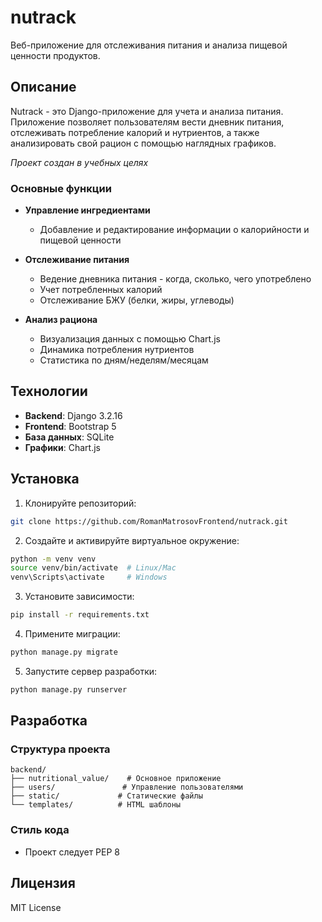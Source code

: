 # nutrack

Веб-приложение для отслеживания питания и анализа пищевой ценности продуктов.

## Описание

Nutrack - это Django-приложение для учета и анализа питания. Приложение позволяет пользователям вести дневник питания, отслеживать потребление калорий и нутриентов, а также анализировать свой рацион с помощью наглядных графиков.

*Проект создан в учебных целях*

### Основные функции

- **Управление ингредиентами**
  - Добавление и редактирование информации о калорийности и пищевой ценности

- **Отслеживание питания**
  - Ведение дневника питания - когда, сколько, чего употреблено
  - Учет потребленных калорий
  - Отслеживание БЖУ (белки, жиры, углеводы)

- **Анализ рациона**
  - Визуализация данных с помощью Chart.js
  - Динамика потребления нутриентов
  - Статистика по дням/неделям/месяцам

## Технологии

- **Backend**: Django 3.2.16
- **Frontend**: Bootstrap 5
- **База данных**: SQLite
- **Графики**: Chart.js

## Установка

1. Клонируйте репозиторий:
```bash
git clone https://github.com/RomanMatrosovFrontend/nutrack.git
```

2. Создайте и активируйте виртуальное окружение:
```bash
python -m venv venv
source venv/bin/activate  # Linux/Mac
venv\Scripts\activate     # Windows
```

3. Установите зависимости:
```bash
pip install -r requirements.txt
```

4. Примените миграции:
```bash
python manage.py migrate
```

5. Запустите сервер разработки:
```bash
python manage.py runserver
```

## Разработка

### Структура проекта

```
backend/
├── nutritional_value/    # Основное приложение
├── users/               # Управление пользователями
├── static/             # Статические файлы
└── templates/          # HTML шаблоны
```

### Стиль кода

- Проект следует PEP 8

## Лицензия

MIT License
